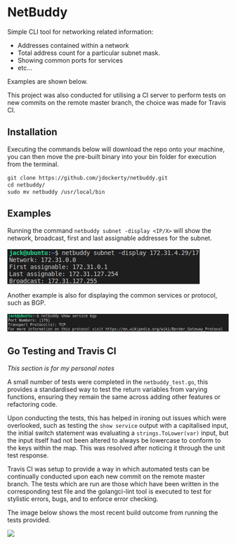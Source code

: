 # NetBuddy
Simple CLI tool for networking related information:
* Addresses contained within a network
* Total address count for a particular subnet mask.
* Showing common ports for services
* etc...

Examples are shown below.

This project was also conducted for utilising a CI server to perform tests on new commits on the remote master branch, the choice was made for Travis CI.

## Installation

Executing the commands below will download the repo onto your machine, you can then move the pre-built binary into your bin folder for execution from the terminal.

```
git clone https://github.com/jdockerty/netbuddy.git
cd netbuddy/
sudo mv netbuddy /usr/local/bin
```

## Examples

Running the command `netbuddy subnet -display <IP/X>` will show the network, broadcast, first and last assignable addresses for the subnet. <br><br>
<img src="https://github.com/jdockerty/netbuddy/blob/master/READMEimages/displayExample.png">

Another example is also for displaying the common services or protocol, such as BGP. <br><br>
<img src="https://github.com/jdockerty/netbuddy/blob/master/READMEimages/showBGPExample.png">


## Go Testing and Travis CI
_This section is for my personal notes_

A small number of tests were completed in the `netbuddy_test.go`, this provides a standardised way to test the return variables from varying functions, ensuring they remain the same across adding other features or refactoring code.

Upon conducting the tests, this has helped in ironing out issues which were overlooked, such as testing the `show service` output with a capitalised input, the initial switch statement was evaluating a `strings.ToLower(var)` input, but the input itself had not been altered to always be lowercase to conform to the keys within the map. This was resolved after noticing it through the unit test response.

Travis CI was setup to provide a way in which automated tests can be continually conducted upon each new commit on the remote master branch. The tests which are run are those which have been written in the corresponding test file and the golangci-lint tool is executed to test for stylistic errors, bugs, and to enforce error checking.

The image below shows the most recent build outcome from running the tests provided.

<img src="https://travis-ci.com/jdockerty/netbuddy.svg?token=xPjFq5JeCTp415MsJdAD&branch=master">
